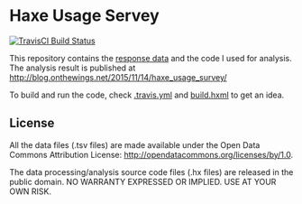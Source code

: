 # Haxe Usage Servey

[![TravisCI Build Status](https://travis-ci.org/andyli/haxe-usage-survey.svg?branch=master)](https://travis-ci.org/andyli/haxe-usage-survey) 

This repository contains the [response data](responses_processed.tsv) and the code I used for analysis.
The analysis result is published at http://blog.onthewings.net/2015/11/14/haxe_usage_survey/

To build and run the code, check [.travis.yml](.travis.yml) and [build.hxml](build.hxml) to get an idea.

## License

All the data files (.tsv files) are made available under the Open Data Commons Attribution License: http://opendatacommons.org/licenses/by/1.0.

The data processing/analysis source code files (.hx files) are released in the public domain. NO WARRANTY EXPRESSED OR IMPLIED. USE AT YOUR OWN RISK.
